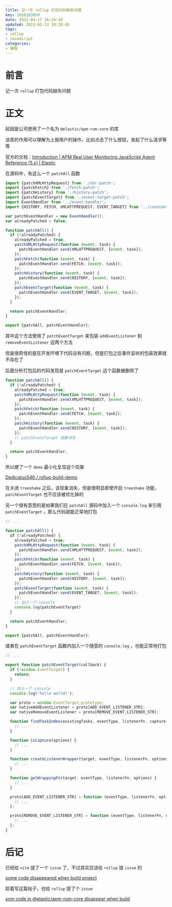 ```yaml
---
title: 记一次 rollup 打包代码缺失问题
key: 1650183859date: 2022-04-17 16:24:19
updated: 2023-02-13 18:28:45
tags:
- rollup
- JavaScript
categories:
- 编程
---
```



# 前言

记一次 `rollup` 打包代码缺失问题

<!-- more -->

# 正文

起因是公司使用了一个名为 `@elastic/apm-rum-core` 的库

该库的作用可以理解为上报用户的操作，比如点击了什么按钮，发起了什么请求等等

>
官方的文档：[Introduction | APM Real User Monitoring JavaScript Agent Reference [5.x] | Elastic](https://www.elastic.co/guide/en/apm/agent/rum-js/current/intro.html)

在源码中，有这么一个 `patchAll` 函数

```javascript
import {patchXMLHttpRequest} from './xhr-patch';
import {patchFetch} from './fetch-patch';
import {patchHistory} from './history-patch';
import {patchEventTarget} from './event-target-patch';
import EventHandler from '../event-handler';
import {HISTORY, FETCH, XMLHTTPREQUEST, EVENT_TARGET} from '../constants';

var patchEventHandler = new EventHandler();
var alreadyPatched = false;

function patchAll() {
  if (!alreadyPatched) {
    alreadyPatched = true;
    patchXMLHttpRequest(function (event, task) {
      patchEventHandler.send(XMLHTTPREQUEST, [event, task]);
    });
    patchFetch(function (event, task) {
      patchEventHandler.send(FETCH, [event, task]);
    });
    patchHistory(function (event, task) {
      patchEventHandler.send(HISTORY, [event, task]);
    });
    patchEventTarget(function (event, task) {
      patchEventHandler.send(EVENT_TARGET, [event, task]);
    });
  }

  return patchEventHandler;
}

export {patchAll, patchEventHandler};
```

其中这个方法使用了 `patchEventTarget` 来包装 `addEventListener` 和 `removeEventListener` 这两个方法

但是很奇怪的是在开发环境下代码没有问题，但是打包之后事件监听的包装效果就不存在了

后面分析打包后的代码发现是 `patchEventTarget` 这个函数被删除了

```javascript
function patchAll() {
  if (!alreadyPatched) {
    alreadyPatched = true;
    patchXMLHttpRequest(function (event, task) {
      patchEventHandler.send(XMLHTTPREQUEST, [event, task]);
    });
    patchFetch(function (event, task) {
      patchEventHandler.send(FETCH, [event, task]);
    });
    patchHistory(function (event, task) {
      patchEventHandler.send(HISTORY, [event, task]);
    });
    // patchEventTarget 函数消失
  }

  return patchEventHandler;
}
```

所以建了一个 `demo` 最小化复现这个现象

[Dedicatus546 / rollup-build-demo](https://github.com/Dedicatus546/rollup-build-demo)

在关闭 `treeshake` 之后，该现象消失，但是很明显即使开启 `treeshake` 功能， `patchEventTarget` 也不应该被优化掉的

另一个很有意思的是如果我们在 `patchAll` 源码中加入一个 `console.log` 来引用 `patchEventTarget` ，那么代码就能正常地打包

```javascript
// ...

function patchAll() {
  if (!alreadyPatched) {
    alreadyPatched = true;
    patchXMLHttpRequest(function (event, task) {
      patchEventHandler.send(XMLHTTPREQUEST, [event, task]);
    });
    patchFetch(function (event, task) {
      patchEventHandler.send(FETCH, [event, task]);
    });
    patchHistory(function (event, task) {
      patchEventHandler.send(HISTORY, [event, task]);
    });
    patchEventTarget(function (event, task) {
      patchEventHandler.send(EVENT_TARGET, [event, task]);
    });
    // 加入一个 console
    console.log(patchEventTarget)
  }

  return patchEventHandler;
}

export {patchAll, patchEventHandler};
```

或者在 `patchEventTarget` 函数内加入一个随意的 `console.log` ，也能正常地打包

```javascript
// ...

export function patchEventTarget(callback) {
  if (!window.EventTarget) {
    return;
  }

  // 加入一个 console
  console.log('hello world!');

  var proto = window.EventTarget.prototype;
  var nativeAddEventListener = proto[ADD_EVENT_LISTENER_STR];
  var nativeRemoveEventListener = proto[REMOVE_EVENT_LISTENER_STR];

  function findTaskIndex(existingTasks, eventType, listenerFn, capture) {
    // ...
  }

  function isCapture(options) {
    // ...
  }

  function createListenerWrapper(target, eventType, listenerFn, options) {
    // ...
  }

  function getWrappingFn(target, eventType, listenerFn, options) {
    // ...
  }

  proto[ADD_EVENT_LISTENER_STR] = function (eventType, listenerFn, optionsOrCapture) {
    // ...
  };

  proto[REMOVE_EVENT_LISTENER_STR] = function (eventType, listenerFn, optionsOrCapture) {
    // ...
  };
}
```

# 后记

已经给 `vite` 提了一个 `issue` 了，不过其实应该给 `rollup` 提 `issue` 的

[some code disappeared when build project](https://github.com/vitejs/vite/issues/7541)

趁着写这篇帖子，也给 `rollup` 提了个 `issue`

[som code in @elastic/apm-rum-core disappear when build](https://github.com/rollup/rollup/issues/4468)